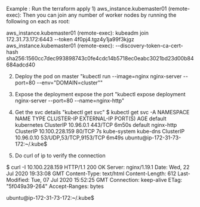 Example : Run the terraform apply 
1) 
aws_instance.kubemaster01 (remote-exec): Then you can join any number of worker nodes by running the following on each as root:

aws_instance.kubemaster01 (remote-exec): kubeadm join 172.31.73.172:6443 --token 4f0pj4.tgz4y1ja99f3kjgz \
aws_instance.kubemaster01 (remote-exec):     --discovery-token-ca-cert-hash sha256:1560cc7dec993898743c0fe4cdc14b5718ec0eabc3021bd23d00b84684adcd40

2) Deploy the pod on master "kubectl run --image=nginx nginx-server --port=80 --env="DOMAIN=cluster""

3) Expose the deployment expose the port "kubectl expose deployment nginx-server --port=80 --name=nginx-http"

4) Get the svc details "kubectl get svc"
$ kubectl get svc -A 
NAMESPACE     NAME         TYPE        CLUSTER-IP       EXTERNAL-IP   PORT(S)                  AGE
default       kubernetes   ClusterIP   10.96.0.1        <none>        443/TCP                  6m50s
default       nginx-http   ClusterIP   10.100.228.159   <none>        80/TCP                   7s
kube-system   kube-dns     ClusterIP   10.96.0.10       <none>        53/UDP,53/TCP,9153/TCP   6m49s
ubuntu@ip-172-31-73-172:~/.kube$ 

5) Do curl of ip to verify the connection  

$ curl -I 10.100.228.159
HTTP/1.1 200 OK
Server: nginx/1.19.1
Date: Wed, 22 Jul 2020 19:33:08 GMT
Content-Type: text/html
Content-Length: 612
Last-Modified: Tue, 07 Jul 2020 15:52:25 GMT
Connection: keep-alive
ETag: "5f049a39-264"
Accept-Ranges: bytes

ubuntu@ip-172-31-73-172:~/.kube$

